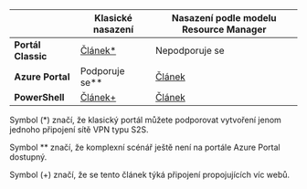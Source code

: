 |  | **Klasické nasazení** | **Nasazení podle modelu Resource Manager** |
| --- | --- | --- |
| **Portál Classic** |[Článek*](../articles/vpn-gateway/vpn-gateway-site-to-site-create.md) |Nepodporuje se |
| **Azure Portal** |Podporuje se** |[Článek](../articles/vpn-gateway/vpn-gateway-howto-site-to-site-resource-manager-portal.md) |
| **PowerShell** |[Článek+](../articles/vpn-gateway/vpn-gateway-multi-site.md) |[Článek](../articles/vpn-gateway/vpn-gateway-create-site-to-site-rm-powershell.md) |

Symbol (*) značí, že klasický portál můžete podporovat vytvoření jenom jednoho připojení sítě VPN typu S2S.

Symbol ** značí, že komplexní scénář ještě není na portále Azure Portal dostupný.

Symbol (+) značí, že se tento článek týká připojení propojujících víc webů.

<!--HONumber=Sep16_HO3-->


